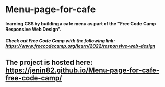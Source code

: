 # Menu-page-for-cafe
#### learning CSS by building a cafe menu as part of the "Free Code Camp Responsive Web Design".
##### Check out Free Code Camp with the following link: https://www.freecodecamp.org/learn/2022/responsive-web-design

## The project is hosted here: https://jenin82.github.io/Menu-page-for-cafe-free-code-camp/
